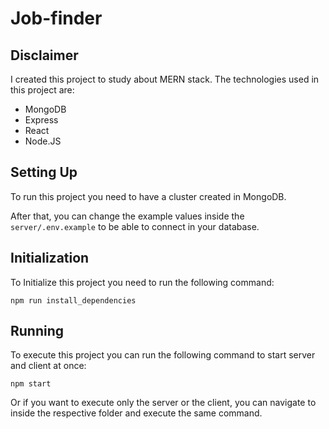 # Job-finder

## Disclaimer

I created this project to study about MERN stack. The technologies used in this project are:
- MongoDB
- Express
- React
- Node.JS

## Setting Up
To run this project you need to have a cluster created in MongoDB.

After that, you can change the example values inside the `server/.env.example` to be able to connect in your database.

## Initialization

To Initialize this project you need to run the following command:

``npm run install_dependencies``

## Running
To execute this project you can run the following command to start server and client at once:

``npm start``

Or if you want to execute only the server or the client, you can navigate to inside the respective folder and execute the same command.


